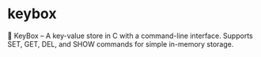 # keybox
🔐 KeyBox – A key-value store in C with a command-line interface. Supports SET, GET, DEL, and SHOW commands for simple in-memory storage.
